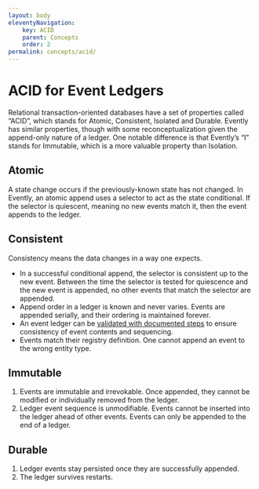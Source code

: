 ```yaml
---
layout: body
eleventyNavigation:
    key: ACID
    parent: Concepts
    order: 2
permalink: concepts/acid/
---
```


# ACID for Event Ledgers

Relational transaction-oriented databases have a set of properties called “ACID”, which stands for Atomic, Consistent, Isolated and Durable. Evently has similar properties, though with some reconceptualization given the append-only nature of a ledger. One notable difference is that Evently’s “I” stands for Immutable, which is a more valuable property than Isolation.

## Atomic

A state change occurs if the previously-known state has not changed. In Evently, an atomic append uses a selector to act as the state conditional. If the selector is quiescent, meaning no new events match it, then the event appends to the ledger.

## Consistent

Consistency means the data changes in a way one expects.

- In a successful conditional append, the selector is consistent up to the new event. Between the time the selector is tested for quiescence and the new event is appended, no other events that match the selector are appended.
- Append order in a ledger is known and never varies. Events are appended serially, and their ordering is maintained forever.
- An event ledger can be [validated with documented steps](/concepts/event-id-design/#ledger-validation) to ensure consistency of event contents and sequencing.
- Events match their registry definition. One cannot append an event to the wrong entity type.

## Immutable

1. Events are immutable and irrevokable. Once appended, they cannot be modified or individually removed from the ledger.
2. Ledger event sequence is unmodifiable. Events cannot be inserted into the ledger ahead of other events. Events can only be appended to the end of a ledger.

## Durable

1. Ledger events stay persisted once they are successfully appended.
2. The ledger survives restarts.
